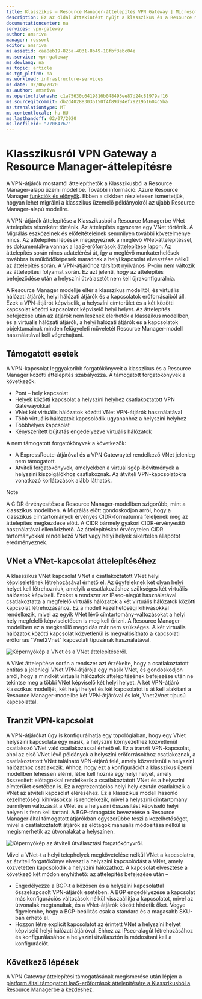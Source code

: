 ```yaml
---
title: Klasszikus – Resource Manager-áttelepítés VPN Gateway | Microsoft Docs
description: Ez az oldal áttekintést nyújt a klasszikus és a Resource Manager áttelepítésének VPN Gatewayéről.
documentationcenter: na
services: vpn-gateway
author: amsriva
manager: rossort
editor: amsriva
ms.assetid: caa8eb19-825a-4031-8b49-18fbf3ebc04e
ms.service: vpn-gateway
ms.devlang: na
ms.topic: article
ms.tgt_pltfrm: na
ms.workload: infrastructure-services
ms.date: 02/06/2020
ms.author: amsriva
ms.openlocfilehash: c1a75630c6419816b048495ee87d24c81979af16
ms.sourcegitcommit: db2d402883035150f4f89d94ef79219b1604c5ba
ms.translationtype: MT
ms.contentlocale: hu-HU
ms.lasthandoff: 02/07/2020
ms.locfileid: "77064767"
---
```

# <a name="vpn-gateway-classic-to-resource-manager-migration"></a>Klasszikusról VPN Gateway a Resource Manager-áttelepítésre
A VPN-átjárók mostantól áttelepíthetők a Klasszikusból a Resource Manager-alapú üzemi modellbe. További információ: Azure Resource Manager [funkciók és előnyök](../azure-resource-manager/management/overview.md). Ebben a cikkben részletesen ismertetjük, hogyan lehet migrálni a klasszikus üzemelő példányokról az újabb Resource Manager-alapú modellre. 

A VPN-átjárók áttelepítése a Klasszikusból a Resource Managerbe VNet áttelepítés részeként történik. Az áttelepítés egyszerre egy VNet történik. A Migrálás eszközeinek és előfeltételeinek semmilyen további követelménye nincs. Az áttelepítési lépések megegyeznek a meglévő VNet-áttelepítéssel, és dokumentálva vannak a [IaaS-erőforrások áttelepítése lapon](../virtual-machines/windows/migration-classic-resource-manager-ps.md). Az áttelepítés során nincs adatelérési út, így a meglévő munkaterhelések továbbra is működőképesek maradnak a helyi kapcsolat elvesztése nélkül az áttelepítés során. A VPN-átjáróhoz társított nyilvános IP-cím nem változik az áttelepítési folyamat során. Ez azt jelenti, hogy az áttelepítés befejeződése után a helyszíni útválasztót nem kell újrakonfigurálnia.  

A Resource Manager modellje eltér a klasszikus modelltől, és virtuális hálózati átjárók, helyi hálózati átjárók és a kapcsolatok erőforrásaiból áll. Ezek a VPN-átjárót képviselik, a helyszíni címterület és a két közötti kapcsolat közötti kapcsolatot képviselő helyi helyet. Az áttelepítés befejezése után az átjárók nem lesznek elérhetők a klasszikus modellben, és a virtuális hálózati átjárók, a helyi hálózati átjárók és a kapcsolatok objektumainak minden felügyeleti műveletét Resource Manager-modell használatával kell végrehajtani.

## <a name="supported-scenarios"></a>Támogatott esetek
A VPN-kapcsolat leggyakoribb forgatókönyveit a klasszikus és a Resource Manager közötti áttelepítés szabályozza. A támogatott forgatókönyvek a következők:

* Pont – hely kapcsolat
* Helyek közötti kapcsolat a helyszíni helyhez csatlakoztatott VPN Gatewayokkal
* VNet két virtuális hálózatok közötti VNet VPN-átjárók használatával
* Több virtuális hálózatok kapcsolódik ugyanahhoz a helyszíni helyhez
* Többhelyes kapcsolat
* Kényszerített bújtatás engedélyezve virtuális hálózatok

A nem támogatott forgatókönyvek a következők:  

* A ExpressRoute-átjáróval és a VPN Gatewaytel rendelkező VNet jelenleg nem támogatott.
* Átviteli forgatókönyvek, amelyekben a virtuálisgép-bővítmények a helyszíni kiszolgálókhoz csatlakoznak. Az átviteli VPN-kapcsolatokra vonatkozó korlátozások alább láthatók.

> [!NOTE]
> A CIDR érvényesítése a Resource Manager-modellben szigorúbb, mint a klasszikus modellben. A Migrálás előtt gondoskodjon arról, hogy a klasszikus címtartományok érvényes CIDR-formátumra feleljenek meg az áttelepítés megkezdése előtt. A CIDR bármely gyakori CIDR-érvényesítő használatával ellenőrizhető. Az áttelepítéskor érvénytelen CIDR tartományokkal rendelkező VNet vagy helyi helyek sikertelen állapotot eredményeznek.
> 
> 

## <a name="vnet-to-vnet-connectivity-migration"></a>VNet a VNet-kapcsolat áttelepítéséhez
A klasszikus VNet kapcsolat VNet a csatlakoztatott VNet helyi képviseletének létrehozásával érhető el. Az ügyfeleknek két olyan helyi helyet kell létrehozniuk, amelyik a csatlakozáshoz szükséges két virtuális hálózatok képviseli. Ezeket a rendszer az IPsec-alagút használatával csatlakoztatta a megfelelő virtuális hálózatok a két virtuális hálózatok közötti kapcsolat létrehozásához. Ez a modell kezelhetőségi kihívásokkal rendelkezik, mivel az egyik VNet lévő címtartomány-változásokat a helyi hely megfelelő képviseletében is meg kell őrizni. A Resource Manager-modellben ez a megkerülő megoldás már nem szükséges. A két virtuális hálózatok közötti kapcsolat közvetlenül is megvalósítható a kapcsolati erőforrás "Vnet2Vnet" kapcsolati típusának használatával. 

![Képernyőkép a VNet és a VNet áttelepítéséről.](./media/vpn-gateway-migration/migration1.png)

A VNet áttelepítése során a rendszer azt érzékelte, hogy a csatlakoztatott entitás a jelenlegi VNet VPN-átjárója egy másik VNet, és gondoskodjon arról, hogy a mindkét virtuális hálózatok áttelepítésének befejezése után ne tekintse meg a többi VNet képviselő két helyi helyet. A két VPN-átjáró klasszikus modelljét, két helyi helyet és két kapcsolatot is át kell alakítani a Resource Manager-modellbe két VPN-átjáróval és két, Vnet2Vnet típusú kapcsolattal.

## <a name="transit-vpn-connectivity"></a>Tranzit VPN-kapcsolat
A VPN-átjárókat úgy is konfigurálhatja egy topológiában, hogy egy VNet helyszíni kapcsolata egy másik, a helyszíni környezethez közvetlenül csatlakozó VNet való csatlakozással érhető el. Ez a tranzit VPN-kapcsolat, ahol az első VNet lévő példányok a helyszíni erőforrásokhoz csatlakoznak, a csatlakoztatott VNet található VPN-átjáró felé, amely közvetlenül a helyszíni hálózathoz csatlakozik. Ahhoz, hogy ezt a konfigurációt a klasszikus üzemi modellben lehessen elérni, létre kell hoznia egy helyi helyet, amely összesített előtagokkal rendelkezik a csatlakoztatott VNet és a helyszíni címterület esetében is. Ez a reprezentációs helyi hely ezután csatlakozik a VNet az átviteli kapcsolat eléréséhez. Ez a klasszikus modell hasonló kezelhetőségi kihívásokkal is rendelkezik, mivel a helyszíni címtartomány bármilyen változását a VNet és a helyszíni összesítést képviselő helyi helyen is fenn kell tartani. A BGP-támogatás bevezetése a Resource Manager által támogatott átjárókban egyszerűbbé teszi a kezelhetőséget, mivel a csatlakoztatott átjárók az előtagok manuális módosítása nélkül is megismerhetik az útvonalakat a helyszínen.

![Képernyőkép az átviteli útválasztási forgatókönyvről.](./media/vpn-gateway-migration/migration2.png)

Mivel a VNet-t a helyi telephelyek megkövetelése nélkül VNet a kapcsolatra, az átviteli forgatókönyv elveszti a helyszíni kapcsolódást a VNet, amely közvetetten kapcsolódik a helyszíni hálózathoz. A kapcsolat elvesztése a következő két módon enyhíthető: az áttelepítés befejezése után – 

* Engedélyezze a BGP-t a közösen és a helyszíni kapcsolattal összekapcsolt VPN-átjárók esetében. A BGP engedélyezése a kapcsolat más konfigurációs változások nélkül visszaállítja a kapcsolatot, mivel az útvonalak megtanultak, és a VNet-átjárók között hirdetik őket. Vegye figyelembe, hogy a BGP-beállítás csak a standard és a magasabb SKU-ban érhető el.
* Hozzon létre explicit kapcsolatot az érintett VNet a helyszíni helyet képviselő helyi hálózati átjáróval. Ehhez az IPsec-alagút létrehozásához és konfigurálásához a helyszíni útválasztón is módosítani kell a konfigurációt.

## <a name="next-steps"></a>Következő lépések
A VPN Gateway áttelepítési támogatásának megismerése után lépjen a [platform által támogatott IaaS-erőforrások áttelepítésére a Klasszikusból a Resource Managerbe](../virtual-machines/windows/migration-classic-resource-manager-ps.md) a kezdéshez.

